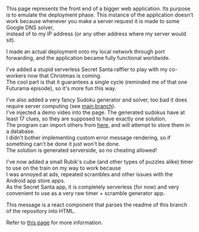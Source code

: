 This page represents the front end of a bigger web application.
Its purpose is to emulate the deployment phase. 
This instance of the application doesn't work because whenever you make a server request it is made to some Google DNS solver,  
instead of to my IP address (or any other address where my server would sit).

I made an actual deployment onto my local network through port forwarding, and the application became fully functional worldwide.

I've added a stupid serverless Secret Santa raffler to play with my co-workers now that Christmas is coming.  
The cool part is that it guarantees a single cycle (reminded me of that one Futurama episode), so it's more fun this way.

I've also added a very fancy Sudoku generator and solver, too bad it does require server computing (see [main branch](https://github.com/Lucas1774/Web-app/tree/master/server)).  
I've injected a demo video into the page. The generated sudokus have at least 17 clues, so they are supposed to have exactly one solution.  
The program can import others from [here](https://projecteuler.net/project/resources/p096_sudoku.txt), and will attempt to store them in a database.  
I didn't bother implementing custom error message rendering, so if something can't be done it just won't be done.  
The solution is generated serverside, so no cheating allowed!

I've now added a small Rubik's cube (and other types of puzzles alike) timer to use on the train on my way to work because  
I was annoyed at ads, repeated scrambles and other issues with the Android app store apps.  
As the Secret Santa app, it is completely serverless (for now) and very convenient to use as a very raw timer + scramble generator app.

This message is a react component that parses the readme of this branch of the repository into HTML.

Refer to [this page](https://github.com/Lucas1774/Web-app) for more information.
